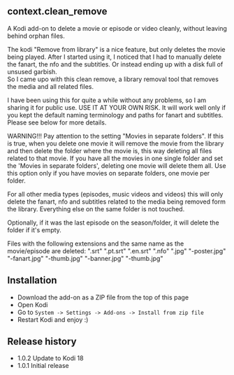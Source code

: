 context.clean_remove
--------------------

A Kodi add-on to delete a movie or episode or video cleanly, without leaving behind orphan files.

The kodi "Remove from library" is a nice feature, but only deletes the movie being played. After I started using it, I noticed that I had to manually delete the fanart, the nfo and the subtitles. Or instead ending up with a disk full of unsused garbish.  
So I came upo with this clean remove, a library removal tool that removes the media and all related files.

I have been using this for quite a while without any problems, so I am sharing it for public use. USE IT AT YOUR OWN RISK.
It will work well only if you kept the default naming terminology and paths for fanart and subtitles. Please see below for more details.

WARNING!!!
Pay attention to the setting "Movies in separate folders". If this is true, when you delete one movie it will remove the movie from the library and then delete the folder where the movie is, this way deleting all files related to that movie.
If you have all the movies in one single folder and set the 'Movies in separate folders', deleting one movie will delete them all. Use this option only if you have movies on separate folders, one movie per folder. 

For all other media types (episodes, music videos and videos) this will only delete the fanart, nfo and subtitles related to the media being removed form the library. Everything else on the same folder is not touched.

Optionally, if it was the last episode on the season/folder, it will delete the folder if it's empty.

Files with the following extensions and the same name as the movie/episode are deleted:
".srt"
".pt.srt"
".en.srt"
".nfo"
".jpg"
"-poster.jpg"
"-fanart.jpg"
"-thumb.jpg"
"-banner.jpg"
"-thumb.jpg"

Installation
------------

 - Download the add-on as a ZIP file from the top of this page
 - Open Kodi
 - Go to `System -> Settings -> Add-ons -> Install from zip file`
 - Restart Kodi and enjoy :)
 
Release history
---------------
  * 1.0.2 Update to Kodi 18
  * 1.0.1 Initial release
